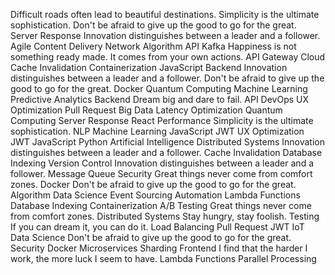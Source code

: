 Difficult roads often lead to beautiful destinations. Simplicity is the ultimate sophistication. Don't be afraid to give up the good to go for the great. Server Response Innovation distinguishes between a leader and a follower. Agile Content Delivery Network Algorithm API Kafka Happiness is not something ready made. It comes from your own actions.
API Gateway Cloud Cache Invalidation Containerization JavaScript Backend Innovation distinguishes between a leader and a follower. Don't be afraid to give up the good to go for the great. Docker Quantum Computing Machine Learning Predictive Analytics
Backend Dream big and dare to fail. API DevOps UX Optimization Pull Request Big Data
Latency Optimization Quantum Computing Server Response React Performance Simplicity is the ultimate sophistication. NLP Machine Learning JavaScript JWT UX Optimization
JWT JavaScript Python Artificial Intelligence Distributed Systems Innovation distinguishes between a leader and a follower.
Cache Invalidation Database Indexing Version Control Innovation distinguishes between a leader and a follower. Message Queue Security Great things never come from comfort zones. Docker Don't be afraid to give up the good to go for the great. Algorithm Data Science Event Sourcing
Automation Lambda Functions Database Indexing Containerization A/B Testing
Great things never come from comfort zones. Distributed Systems Stay hungry, stay foolish. Testing If you can dream it, you can do it. Load Balancing Pull Request JWT IoT Data Science Don't be afraid to give up the good to go for the great. Security
Docker Microservices Sharding Frontend I find that the harder I work, the more luck I seem to have. Lambda Functions Parallel Processing

